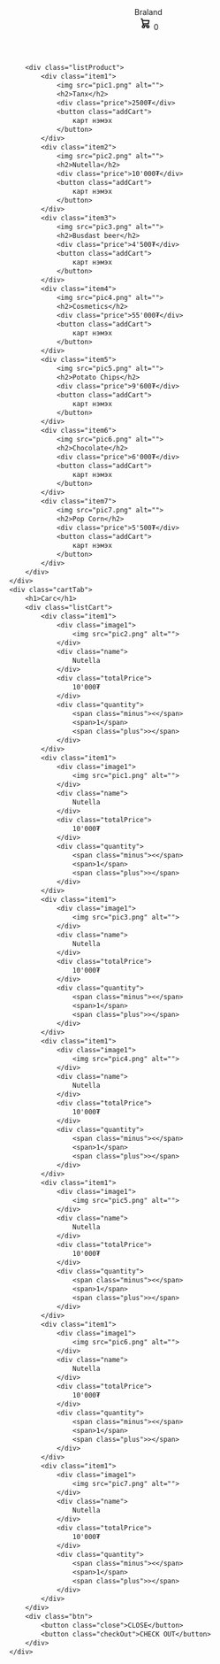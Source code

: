 <!DOCTYPE html>
<html lang="en">
<head>
    <meta charset="UTF-8">
    <meta name="viewport" content="width=device-width, initial-scale=1.0">
    <title>Braland2</title>
    <link rel="stylesheet" href="style.css">
</head>
<body class="showCart">
    <div class="container">
        <header>
            <div class="title">Braland</div>
            <div class="icon-cart">
                <svg aria-hidden="true" xmlns="http://www.w3.org/2000/svg" width="24" height="24" fill="none" viewBox="0 0 24 24">
                    <path stroke="currentColor" stroke-linecap="round" stroke-linejoin="round" stroke-width="2" d="M5 4h1.5L9 16m0 0h8m-8 0a2 2 0 1 0 0 4 2 2 0 0 0 0-4Zm8 0a2 2 0 1 0 0 4 2 2 0 0 0 0-4Zm-8.5-3h9.25L19 7H7.312"/>
                </svg>
                <span>0</span>  
            </div>
        </header>

        <div class="listProduct">
            <div class="item1">
                <img src="pic1.png" alt="">
                <h2>Талх</h2>
                <div class="price">2500₮</div>
                <button class="addCart">
                    карт нэмэх
                </button>
            </div>
            <div class="item2">
                <img src="pic2.png" alt="">
                <h2>Nutella</h2>
                <div class="price">10'000₮</div>
                <button class="addCart">
                    карт нэмэх
                </button>
            </div>
            <div class="item3">
                <img src="pic3.png" alt="">
                <h2>Busdast beer</h2>
                <div class="price">4'500₮</div>
                <button class="addCart">
                    карт нэмэх
                </button>
            </div>
            <div class="item4">
                <img src="pic4.png" alt="">
                <h2>Cosmetics</h2>
                <div class="price">55'000₮</div>
                <button class="addCart">
                    карт нэмэх
                </button>
            </div>
            <div class="item5">
                <img src="pic5.png" alt="">
                <h2>Potato Chips</h2>
                <div class="price">9'600₮</div>
                <button class="addCart">
                    карт нэмэх
                </button>
            </div>
            <div class="item6">
                <img src="pic6.png" alt="">
                <h2>Chocolate</h2>
                <div class="price">6'000₮</div>
                <button class="addCart">
                    карт нэмэх
                </button>
            </div>
            <div class="item7">
                <img src="pic7.png" alt="">
                <h2>Pop Corn</h2>
                <div class="price">5'500₮</div>
                <button class="addCart">
                    карт нэмэх
                </button>
            </div>
        </div>
    </div>
    <div class="cartTab">
        <h1>Сагс</h1>
        <div class="listCart">
            <div class="item1">
                <div class="image1">
                    <img src="pic2.png" alt="">
                </div>
                <div class="name">
                    Nutella
                </div>
                <div class="totalPrice">
                    10'000₮
                </div>
                <div class="quantity">
                    <span class="minus"><</span>
                    <span>1</span>
                    <span class="plus">></span>
                </div>
            </div>
            <div class="item1">
                <div class="image1">
                    <img src="pic1.png" alt="">
                </div>
                <div class="name">
                    Nutella
                </div>
                <div class="totalPrice">
                    10'000₮
                </div>
                <div class="quantity">
                    <span class="minus"><</span>
                    <span>1</span>
                    <span class="plus">></span>
                </div>
            </div>
            <div class="item1">
                <div class="image1">
                    <img src="pic3.png" alt="">
                </div>
                <div class="name">
                    Nutella
                </div>
                <div class="totalPrice">
                    10'000₮
                </div>
                <div class="quantity">
                    <span class="minus"><</span>
                    <span>1</span>
                    <span class="plus">></span>
                </div>
            </div>
            <div class="item1">
                <div class="image1">
                    <img src="pic4.png" alt="">
                </div>
                <div class="name">
                    Nutella
                </div>
                <div class="totalPrice">
                    10'000₮
                </div>
                <div class="quantity">
                    <span class="minus"><</span>
                    <span>1</span>
                    <span class="plus">></span>
                </div>
            </div>
            <div class="item1">
                <div class="image1">
                    <img src="pic5.png" alt="">
                </div>
                <div class="name">
                    Nutella
                </div>
                <div class="totalPrice">
                    10'000₮
                </div>
                <div class="quantity">
                    <span class="minus"><</span>
                    <span>1</span>
                    <span class="plus">></span>
                </div>
            </div>
            <div class="item1">
                <div class="image1">
                    <img src="pic6.png" alt="">
                </div>
                <div class="name">
                    Nutella
                </div>
                <div class="totalPrice">
                    10'000₮
                </div>
                <div class="quantity">
                    <span class="minus"><</span>
                    <span>1</span>
                    <span class="plus">></span>
                </div>
            </div>
            <div class="item1">
                <div class="image1">
                    <img src="pic7.png" alt="">
                </div>
                <div class="name">
                    Nutella
                </div>
                <div class="totalPrice">
                    10'000₮
                </div>
                <div class="quantity">
                    <span class="minus"><</span>
                    <span>1</span>
                    <span class="plus">></span>
                </div>
            </div>
        </div>
        <div class="btn">
            <button class="close">CLOSE</button>
            <button class="checkOut">CHECK OUT</button>     
        </div>
    </div>

   

<script src="script.js"></script>    
</body>
</html>



